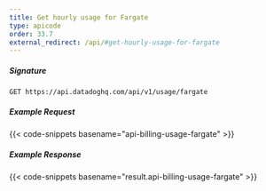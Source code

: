 ```yaml
---
title: Get hourly usage for Fargate
type: apicode
order: 33.7
external_redirect: /api/#get-hourly-usage-for-fargate
---
```


##### Signature
`GET https://api.datadoghq.com/api/v1/usage/fargate`
##### Example Request
{{< code-snippets basename="api-billing-usage-fargate" >}}
##### Example Response
{{< code-snippets basename="result.api-billing-usage-fargate" >}}
